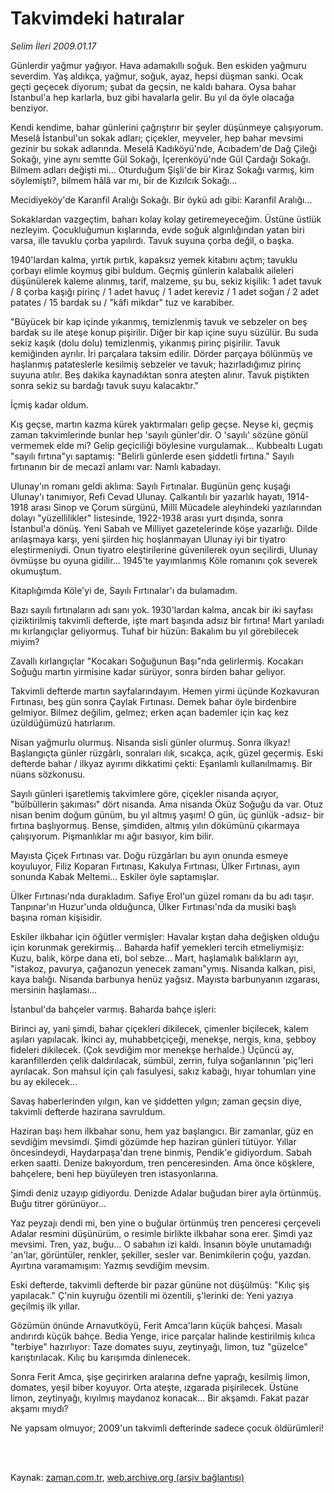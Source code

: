 # Takvimdeki hatıralar

*Selim İleri 2009.01.17*

<td class="columnist-detail">
<p>Günlerdir yağmur yağıyor. Hava adamakıllı soğuk. Ben eskiden yağmuru severdim. Yaş aldıkça, yağmur, soğuk, ayaz, hepsi düşman sanki. Ocak geçti geçecek diyorum; şubat da geçsin, ne kaldı bahara. Oysa bahar İstanbul'a hep karlarla, buz gibi havalarla gelir. Bu yıl da öyle olacağa benziyor.</p>
<p>
<div id="haberMetinDiv">
<p>Kendi kendime, bahar günlerini çağrıştırır bir şeyler düşünmeye çalışıyorum. Meselâ İstanbul'un sokak adları; çiçekler, meyveler, hep bahar mevsimi gezinir bu sokak adlarında. Meselâ Kadıköyü'nde, Acıbadem'de Dağ Çileği Sokağı, yine aynı semtte Gül Sokağı, İçerenköyü'nde Gül Çardağı Sokağı. Bilmem adları değişti mi... Oturduğum Şişli'de bir Kiraz Sokağı varmış, kim söylemişti?, bilmem hâlâ var mı, bir de Kızılcık Sokağı...
<p>Mecidiyeköy'de Karanfil Aralığı Sokağı. Bir öykü adı gibi: Karanfil Aralığı...
<p>Sokaklardan vazgeçtim, baharı kolay kolay getiremeyeceğim. Üstüne üstlük nezleyim. Çocukluğumun kışlarında, evde soğuk algınlığından yatan biri varsa, ille tavuklu çorba yapılırdı. Tavuk suyuna çorba değil, o başka. 
<p>1940'lardan kalma, yırtık pırtık, kapaksız yemek kitabını açtım; tavuklu çorbayı elimle koymuş gibi buldum. Geçmiş günlerin kalabalık aileleri düşünülerek kaleme alınmış, tarif, malzeme, şu bu, sekiz kişilik: 1 adet tavuk / 8 çorba kaşığı pirinç / 1 adet havuç / 1 adet kereviz / 1 adet soğan / 2 adet patates / 15 bardak su / "kâfi mikdar" tuz ve karabiber.
<p>"Büyücek bir kap içinde yıkanmış, temizlenmiş tavuk ve sebzeler on beş bardak su ile ateşe konup pişirilir. Diğer bir kap içine suyu süzülür. Bu suda sekiz kaşık (dolu dolu) temizlenmiş, yıkanmış pirinç pişirilir. Tavuk kemiğinden ayrılır. İri parçalara taksim edilir. Dörder parçaya bölünmüş ve haşlanmış patateslerle kesilmiş sebzeler ve tavuk; hazırladığımız pirinç suyuna atılır. Beş dakika kaynadıktan sonra ateşten alınır. Tavuk piştikten sonra sekiz su bardağı tavuk suyu kalacaktır."
<p>İçmiş kadar oldum. 
<p>Kış geçse, martın kazma kürek yaktırmaları gelip geçse. Neyse ki, geçmiş zaman takvimlerinde bunlar hep 'sayılı günler'dir. O 'sayılı' sözüne gönül vermemek elde mi? Gelip geçiciliği böylesine vurgulamak... Kubbealtı Lugatı "sayılı fırtına"yı saptamış: "Belirli günlerde esen şiddetli fırtına." Sayılı fırtınanın bir de mecazî anlamı var: Namlı kabadayı.
<p>Ulunay'ın romanı geldi aklıma: Sayılı Fırtınalar. Bugünün genç kuşağı Ulunay'ı tanımıyor, Refi Cevad Ulunay. Çalkantılı bir yazarlık hayatı, 1914-1918 arası Sinop ve Çorum sürgünü, Millî Mücadele aleyhindeki yazılarından dolayı "yüzellilikler" listesinde, 1922-1938 arası yurt dışında, sonra İstanbul'a dönüş. Yeni Sabah ve Milliyet gazetelerinde köşe yazarlığı. Dilde arılaşmaya karşı, yeni şiirden hiç hoşlanmayan Ulunay iyi bir tiyatro eleştirmeniydi. Onun tiyatro eleştirilerine güvenilerek oyun seçilirdi, Ulunay övmüşse bu oyuna gidilir... 1945'te yayımlanmış Köle romanını çok severek okumuştum.
<p>Kitaplığımda Köle'yi de, Sayılı Fırtınalar'ı da bulamadım.
<p>Bazı sayılı fırtınaların adı sanı yok. 1930'lardan kalma, ancak bir iki sayfası çiziktirilmiş takvimli defterde, işte mart başında adsız bir fırtına! Mart yarıladı mı kırlangıçlar geliyormuş. Tuhaf bir hüzün: Bakalım bu yıl görebilecek miyim?
<p>Zavallı kırlangıçlar "Kocakarı Soğuğunun Başı"nda gelirlermiş. Kocakarı Soğuğu martın yirmisine kadar sürüyor, sonra birden bahar geliyor.
<p>Takvimli defterde martın sayfalarındayım. Hemen yirmi üçünde Kozkavuran Fırtınası, beş gün sonra Çaylak Fırtınası. Demek bahar öyle birdenbire gelmiyor. Bilmez değilim, gelmez; erken açan bademler için kaç kez üzüldüğümüzü hatırlarım.
<p>Nisan yağmurlu olurmuş. Nisanda sisli günler olurmuş. Sonra ilkyaz! Başlangıçta günler rüzgârlı, sonraları ılık, sıcakça, açık, güzel geçermiş. Eski defterde bahar / ilkyaz ayırımı dikkatimi çekti: Eşanlamlı kullanılmamış. Bir nüans sözkonusu. 
<p>Sayılı günleri işaretlemiş takvimlere göre, çiçekler nisanda açıyor, "bülbüllerin şakıması" dört nisanda. Ama nisanda Öküz Soğuğu da var. Otuz nisan benim doğum günüm, bu yıl altmış yaşım! O gün, üç günlük -adsız- bir fırtına başlıyormuş. Bense, şimdiden, altmış yı­lın dökümünü çıkarmaya çalışıyorum. Pişmanlıklar mı ağır basıyor, kim bilir.
<p>Mayısta Çiçek Fırtınası var. Doğu rüzgârları bu ayın onunda esmeye koyuluyor, Filiz Koparan Fırtınası, Kakulya Fırtınası, Ülker Fırtınası, ayın sonunda Kabak Meltemi... Eskiler öyle saptamışlar.
<p>Ülker Fırtınası'nda durakladım. Safiye Erol'un güzel romanı da bu adı taşır. Tanpınar'ın Huzur'unda olduğunca, Ülker Fırtınası'nda da musiki başlı başına roman kişisidir.
<p>Eskiler ilkbahar için öğütler vermişler: Havalar kıştan daha değişken olduğu için korunmak gerekirmiş... Baharda hafif yemekleri tercih etmeliymişiz: Kuzu, balık, körpe dana eti, bol sebze... Mart, haşlamalık balıkların ayı, "istakoz, pavurya, çağanozun yenecek zamanı"ymış. Nisanda kalkan, pisi, kaya balığı. Nisanda barbunya henüz yağsız. Mayısta barbunyanın ızgarası, mersinin haşlaması...
<p>İstanbul'da bahçeler varmış. Baharda bahçe işleri:
<p>Birinci ay, yani şimdi, bahar çiçekleri dikilecek, çimenler biçilecek, kalem aşıları yapılacak. İkinci ay, muhabbetçiçeği, menekşe, nergis, kına, şebboy fideleri dikilecek. (Çok sevdiğim mor menekşe herhalde.) Üçüncü ay, karanfillerden çelik daldırılacak, sümbül, zerrin, fulya soğanlarının 'piç'leri ayrılacak. Son mahsul için çalı fasulyesi, sakız kabağı, hıyar tohumları yine bu ay ekilecek...
<p>Savaş haberlerinden yılgın, kan ve şiddetten yılgın; zaman geçsin diye, takvimli defterde hazirana savruldum.
<p>Haziran başı hem ilkbahar sonu, hem yaz başlangıcı. Bir zamanlar, güz en sevdiğim mevsimdi. Şimdi gözümde hep haziran günleri tütüyor. Yıllar öncesindeydi, Haydarpaşa'dan trene binmiş, Pendik'e gidiyordum. Sabah erken saatti. Denize bakıyordum, tren penceresin­den. Ama önce köşklere, bahçelere, beni hep büyüleyen tren istasyonlarına.
<p>Şimdi deniz uzayıp gidiyordu. Denizde Adalar buğudan birer ayla örtünmüş. Buğu titrer görünüyor...
<p>Yaz peyzajı dendi mi, ben yine o buğular örtünmüş tren penceresi çerçeveli Adalar resmini düşünürüm, o resimle birlikte ilkbahar sona erer. Şimdi yaz mevsimi. Tren, yaz, buğu... O sabahın izi kaldı. İnsanın böyle unutamadığı 'an'lar, görüntüler, renkler, şekiller, sesler var. Benimkilerin çoğu, yazdan. Ayırtına varamamışım: Yazmış sevdiğim mevsim.
<p>Eski defterde, takvimli defterde bir pazar gününe not düşülmüş: "Kılıç şiş yapılacak." Ç'nin kuyruğu özentili mi özentili, ş'lerinki de: Yeni yazıya geçilmiş ilk yıllar.
<p>Gözümün önünde Arnavutköyü, Ferit Amca'ların küçük bahçesi. Masalı andırırdı küçük bahçe. Bedia Yenge, irice parçalar halinde kestirilmiş kılıca "terbiye" hazırlıyor: Taze domates suyu, zeytinyağı, limon, tuz "güzelce" karıştırılacak. Kılıç bu karışımda dinlenecek.
<p>Sonra Ferit Amca, şişe geçirirken aralarına defne yaprağı, kesilmiş limon, domates, yeşil biber koyuyor. Orta ateşte, ızgarada pişirilecek. Üstüne limon, zeytinyağı, kıyılmış maydanoz konacak... Bir akşamdı. Fakat pazar akşamı mıydı?
<p>Ne yapsam olmuyor; 2009'un takvimli defterinde sadece çocuk öldürümleri!</p></p></p></p></p></p></p></p></p></p></p></p></p></p></p></p></p></p></p></p></p></p></p></p></p></p></p></div>
</p>


<p><br>
		 </br></p></td>

Kaynak: [zaman.com.tr](http://zaman.com.tr/yazar.do?yazino=804427), [web.archive.org (arşiv bağlantısı)](http://web.archive.org/web/20120212150912/http://www.zaman.com.tr:80/yazar.do?yazino=804427)
